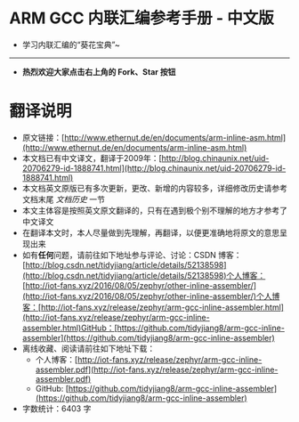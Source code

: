 # ARM GCC 内联汇编参考手册 - 中文版

- 学习内联汇编的“葵花宝典”~

------

- **热烈欢迎大家点击右上角的 Fork、Star 按钮**

# 翻译说明

- 原文链接：[http://www.ethernut.de/en/documents/arm-inline-asm.html](http://www.ethernut.de/en/documents/arm-inline-asm.html)
- 本文档已有中文译文，翻译于2009年：[http://blog.chinaunix.net/uid-20706279-id-1888741.html](http://blog.chinaunix.net/uid-20706279-id-1888741.html)
- 本文档英文原版已有多次更新，更改、新增的内容较多，详细修改历史请参考文档末尾 *文档历史* 一节
- 本文主体容是按照英文原文翻译的，只有在遇到极个别不理解的地方才参考了中文译文
- 在翻译本文时，本人尽量做到先理解，再翻译，以便更准确地将原文的意思呈现出来
- 如有**任何**问题，请前往如下地址参与评论、讨论：CSDN 博客：[http://blog.csdn.net/tidyjiang/article/details/52138598](http://blog.csdn.net/tidyjiang/article/details/52138598)个人博客：[http://iot-fans.xyz/2016/08/05/zephyr/other-inline-assembler/](http://iot-fans.xyz/2016/08/05/zephyr/other-inline-assembler/)个人博客：[http://iot-fans.xyz/release/zephyr/arm-gcc-inline-assembler.html](http://iot-fans.xyz/release/zephyr/arm-gcc-inline-assembler.html)GitHub：[https://github.com/tidyjiang8/arm-gcc-inline-assembler](https://github.com/tidyjiang8/arm-gcc-inline-assembler)
- 离线收藏、阅读请前往如下地址下载：
  - 个人博客：[http://iot-fans.xyz/release/zephyr/arm-gcc-inline-assembler.pdf](http://iot-fans.xyz/release/zephyr/arm-gcc-inline-assembler.pdf)
  - GitHub: [https://github.com/tidyjiang8/arm-gcc-inline-assembler](https://github.com/tidyjiang8/arm-gcc-inline-assembler)
- 字数统计：6403 字



